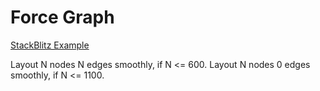 # Force Graph

[StackBlitz Example](https://stackblitz.com/edit/force-graph-benchmark)

Layout N nodes N edges smoothly, if N <= 600.
Layout N nodes 0 edges smoothly, if N <= 1100.
